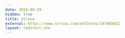 ```yaml
---
date: 2024-09-29
hidden: true
title: Strava
external: https://www.strava.com/athletes/147865632
layout: redirect.vto
---
```

